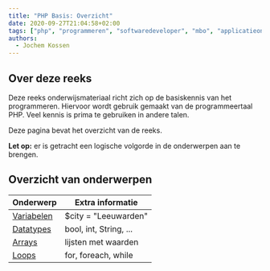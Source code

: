 ```yaml
---
title: "PHP Basis: Overzicht"
date: 2020-09-27T21:04:58+02:00
tags: ["php", "programmeren", "softwaredeveloper", "mbo", "applicatieontwikkelaar"]
authors:
  - Jochem Kossen
---
```


## Over deze reeks
Deze reeks onderwijsmateriaal richt zich op de basiskennis van het
programmeren. Hiervoor wordt gebruik gemaakt van de programmeertaal
PHP. Veel kennis is prima te gebruiken in andere talen.

Deze pagina bevat het overzicht van de reeks.

**Let op:** er is getracht een logische volgorde in de onderwerpen aan te
brengen.

## Overzicht van onderwerpen

|Onderwerp|Extra informatie|
|---------|----------------|
|[Variabelen](../php-basis-variabele) | $city = "Leeuwarden" |
|[Datatypes](../php-basis-datatype)| bool, int, String, ...|
|[Arrays](../php-basis-array) | lijsten met waarden|
|[Loops](../php-basis-loop) | for, foreach, while|

